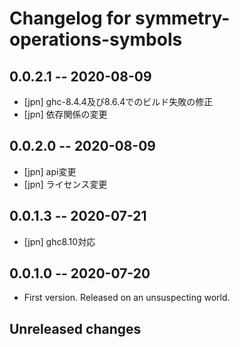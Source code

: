 # Changelog for symmetry-operations-symbols

## 0.0.2.1  -- 2020-08-09

* [jpn] ghc-8.4.4及び8.6.4でのビルド失敗の修正
* [jpn] 依存関係の変更

## 0.0.2.0  -- 2020-08-09

* [jpn] api変更
* [jpn] ライセンス変更

## 0.0.1.3  -- 2020-07-21

* [jpn] ghc8.10対応

## 0.0.1.0  -- 2020-07-20

* First version. Released on an unsuspecting world.

## Unreleased changes

